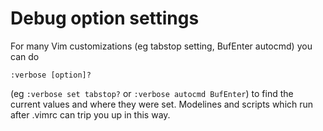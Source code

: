 # Debug option settings

For many Vim customizations (eg tabstop setting, BufEnter autocmd) 
you can do 

```
:verbose [option]? 
```

(eg `:verbose set tabstop?` or `:verbose autocmd BufEnter`)
to find the current values and where they were set.
Modelines and scripts which run after .vimrc can trip you up in this way. 
